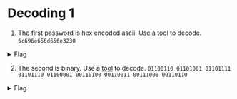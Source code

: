 # Decoding 1


1. The first password is hex encoded ascii. Use a [tool](https://www.rapidtables.com/convert/number/hex-to-ascii.html) to decode.
`6c696e656d656e3230`

<details>
<summary>Flag</summary>
  <p>
    
    linemen20
  </p>
</details>



2. The second is binary. Use a [tool](https://www.binaryhexconverter.com/binary-to-ascii-text-converter) to decode.
`01100110 01101001 01101111 01101110 01100001 00110100 00110011 00111000 00110110`


<details>
<summary>Flag</summary>
  <p>
    
    fiona4386
  </p>
</details>
